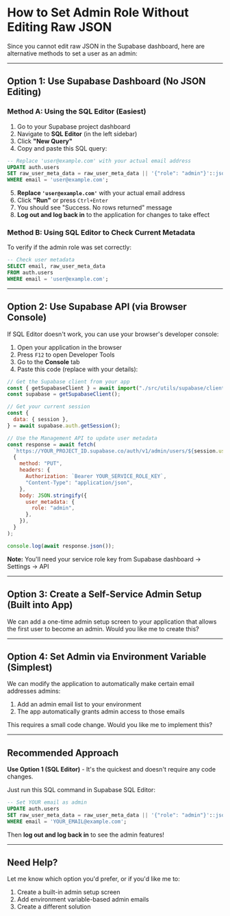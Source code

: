 # How to Set Admin Role Without Editing Raw JSON

Since you cannot edit raw JSON in the Supabase dashboard, here are alternative methods to set a user as an admin:

---

## Option 1: Use Supabase Dashboard (No JSON Editing)

### Method A: Using the SQL Editor (Easiest)

1. Go to your Supabase project dashboard
2. Navigate to **SQL Editor** (in the left sidebar)
3. Click **"New Query"**
4. Copy and paste this SQL query:

```sql
-- Replace 'user@example.com' with your actual email address
UPDATE auth.users
SET raw_user_meta_data = raw_user_meta_data || '{"role": "admin"}'::jsonb
WHERE email = 'user@example.com';
```

5. **Replace `'user@example.com'`** with your actual email address
6. Click **"Run"** or press `Ctrl+Enter`
7. You should see "Success. No rows returned" message
8. **Log out and log back in** to the application for changes to take effect

### Method B: Using SQL Editor to Check Current Metadata

To verify if the admin role was set correctly:

```sql
-- Check user metadata
SELECT email, raw_user_meta_data
FROM auth.users
WHERE email = 'user@example.com';
```

---

## Option 2: Use Supabase API (via Browser Console)

If SQL Editor doesn't work, you can use your browser's developer console:

1. Open your application in the browser
2. Press `F12` to open Developer Tools
3. Go to the **Console** tab
4. Paste this code (replace with your details):

```javascript
// Get the Supabase client from your app
const { getSupabaseClient } = await import("./src/utils/supabase/client.tsx");
const supabase = getSupabaseClient();

// Get your current session
const {
  data: { session },
} = await supabase.auth.getSession();

// Use the Management API to update user metadata
const response = await fetch(
  `https://YOUR_PROJECT_ID.supabase.co/auth/v1/admin/users/${session.user.id}`,
  {
    method: "PUT",
    headers: {
      Authorization: `Bearer YOUR_SERVICE_ROLE_KEY`,
      "Content-Type": "application/json",
    },
    body: JSON.stringify({
      user_metadata: {
        role: "admin",
      },
    }),
  }
);

console.log(await response.json());
```

**Note:** You'll need your service role key from Supabase dashboard → Settings → API

---

## Option 3: Create a Self-Service Admin Setup (Built into App)

We can add a one-time admin setup screen to your application that allows the first user to become an admin. Would you like me to create this?

---

## Option 4: Set Admin via Environment Variable (Simplest)

We can modify the application to automatically make certain email addresses admins:

1. Add an admin email list to your environment
2. The app automatically grants admin access to those emails

This requires a small code change. Would you like me to implement this?

---

## Recommended Approach

**Use Option 1 (SQL Editor)** - It's the quickest and doesn't require any code changes.

Just run this SQL command in Supabase SQL Editor:

```sql
-- Set YOUR email as admin
UPDATE auth.users
SET raw_user_meta_data = raw_user_meta_data || '{"role": "admin"}'::jsonb
WHERE email = 'YOUR_EMAIL@example.com';
```

Then **log out and log back in** to see the admin features!

---

## Need Help?

Let me know which option you'd prefer, or if you'd like me to:

1. Create a built-in admin setup screen
2. Add environment variable-based admin emails
3. Create a different solution
